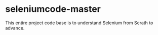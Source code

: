 # seleniumcode-master
This entire project code base is to understand Selenium from Scrath to advance.
